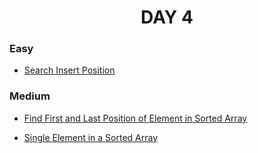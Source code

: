 <h1 align="center"> 
DAY 4
</h1>

### Easy

- [Search Insert Position](https://github.com/asthakri50/100_DAYS_OF_CODE/blob/main/Day4/1.java)

### Medium

- [Find First and Last Position of Element in Sorted Array](https://github.com/asthakri50/100_DAYS_OF_CODE/blob/main/Day4/2.java)

- [Single Element in a Sorted Array](https://github.com/asthakri50/100_DAYS_OF_CODE/blob/main/Day4/3.java)
